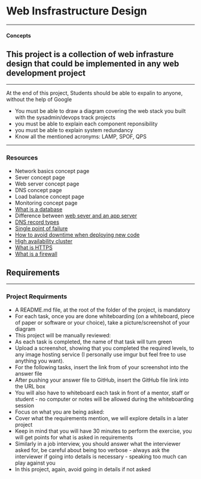 # Web Insfrastructure Design
---
#### Concepts
This project is a collection of web infrasture design that could be implemented in any web development project
---
---
At the end of this project, Students should be able to expalin to anyone, without the help of Google

* You must be able to draw a diagram covering the web stack you built with the sysadmin/devops track projects
* you must be able to explain each component reponsibility 
* you must be able to explain system redundancy
* Know all the mentioned acronyms: LAMP, SPOF, QPS
---

### Resources
* Network basics concept page
* Sever concept page
* Web server concept page
* DNS concept page
* Load balance concept page
* Monitoring concept page 
* [What is a database](https://alx-intranet.hbtn.io/rltoken/nCuJTuH4zAYlvHC5kQNuUg)
* Difference between [web sever and an app server](https://alx-intranet.hbtn.io/rltoken/9ex7UxzBD4-opT_U9N8_xg)
* [DNS record types](https://alx-intranet.hbtn.io/rltoken/w_sIcupLbs9Xd9x6VC7RcA)
* [Single point of failure](https://alx-intranet.hbtn.io/rltoken/ipevhCv7QCKeGswHNrhkNA) 
* [How to avoid downtime when deploying new code](https://alx-intranet.hbtn.io/rltoken/4ansLu2gtHnoFrNThqyObA)
* [High availability cluster](active-active/active-passive)
* [What is HTTPS](https://alx-intranet.hbtn.io/rltoken/c0zs2MxrmxFLsCPOizxq6g)
* [What is a firewall](https://alx-intranet.hbtn.io/rltoken/j6idMcUTyNEDj1oYDQFmUw)

## Requirements
---
### Project Requirments
* A README.md file, at the root of the folder of the project, is mandatory
* For each task, once you are done whiteboarding (on a whiteboard, piece of paper or software or your choice), take a picture/screenshot of your diagram
* This project will be manually reviewed:
* As each task is completed, the name of that task will turn green
* Upload a screenshot, showing that you completed the required levels, to any image hosting service (I personally use imgur but feel free to use anything you want). 
* For the following tasks, insert the link from of your screenshot into the answer file 
* After pushing your answer file to GitHub, insert the GitHub file link into the URL box
* You will also have to whiteboard each task in front of a mentor, staff or student - no computer or notes will be allowed during the whiteboarding session
* Focus on what you are being asked: 
* Cover what the requirements mention, we will explore details in a later project
* Keep in mind that you will have 30 minutes to perform the exercise, you will get points for what is asked in requirements
* Similarly in a job interview, you should answer what the interviewer asked for, be careful about being too verbose - always ask the interviewer if going into details is necessary - speaking too much can play against you
* In this project, again, avoid going in details if not asked